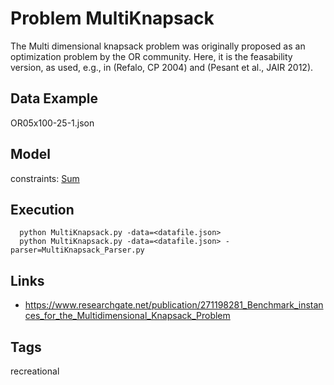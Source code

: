 # Problem MultiKnapsack

The Multi dimensional knapsack problem was originally proposed as an optimization problem by the OR community.
Here, it is the feasability version, as used, e.g., in (Refalo, CP 2004) and (Pesant et al., JAIR 2012).

## Data Example
  OR05x100-25-1.json

## Model
  constraints: [Sum](http://pycsp.org/documentation/constraints/Sum)

## Execution
```
  python MultiKnapsack.py -data=<datafile.json>
  python MultiKnapsack.py -data=<datafile.json> -parser=MultiKnapsack_Parser.py
```

## Links
  - https://www.researchgate.net/publication/271198281_Benchmark_instances_for_the_Multidimensional_Knapsack_Problem

## Tags
 recreational
